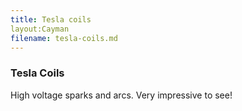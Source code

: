 ```yaml
---
title: Tesla coils
layout:Cayman
filename: tesla-coils.md
--- 
```




### Tesla Coils

High voltage sparks and arcs.  Very impressive to see!
